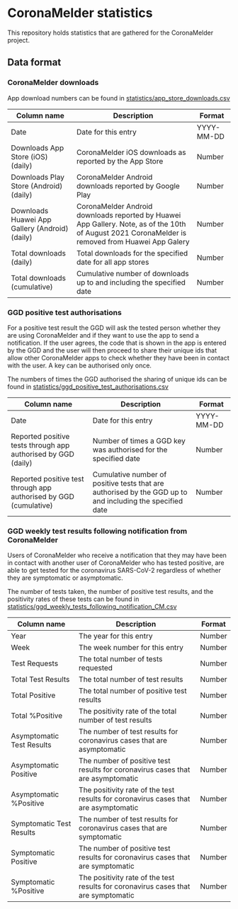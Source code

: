 # CoronaMelder statistics

This repository holds statistics that are gathered for the CoronaMelder project.

## Data format

### CoronaMelder downloads

App download numbers can be found in [statistics/app_store_downloads.csv](https://github.com/minvws/nl-covid19-notification-app-statistics/blob/main/statistics/appstore_statistics.csv)

| Column name |Description | Format |
|---|---|---|
| Date | Date for this entry | YYYY-MM-DD|
|Downloads App Store (iOS) (daily) | CoronaMelder iOS downloads as reported by the App Store| Number|
|Downloads Play Store (Android) (daily)| CoronaMelder Android downloads reported by Google Play| Number|
|Downloads Huawei App Gallery (Android) (daily)| CoronaMelder Android downloads reported by Huawei App Gallery. Note, as of the 10th of August 2021 CoronaMelder is removed from Huawei App Galery | Number|
|Total downloads (daily)| Total downloads for the specified date for all app stores| Number|
|Total downloads (cumulative)| Cumulative number of downloads up to and including the specified date| Number|

### GGD positive test authorisations

For a positive test result the GGD will ask the tested person whether they are using CoronaMelder and if they want to use the app to send a notification. If the user agrees, the code that is shown in the app is entered by the GGD and the user will then proceed to share their unique ids that allow other CoronaMelder apps to check whether they have been in contact with the user. A key can be authorised only once.

The numbers of times the GGD authorised the sharing of unique ids can be found in [statistics/ggd_positive_test_authorisations.csv](https://github.com/minvws/nl-covid19-notification-app-statistics/blob/main/statistics/ggd_positive_test_authorisations.csv)

| Column name |Description | Format |
|---|---|---|
| Date | Date for this entry | YYYY-MM-DD|
| Reported positive tests through app authorised by GGD (daily) | Number of times a GGD key was authorised for the specified date| Number|
|Reported positive test through app authorised by GGD (cumulative)| Cumulative number of positive tests that are authorised by the GGD up to and including the specified date| Number|

### GGD weekly test results following notification from CoronaMelder

Users of CoronaMelder who receive a notification that they may have been in contact with another user of CoronaMelder who has tested positive, are able to get tested for the coronavirus SARS-CoV-2 regardless of whether they are symptomatic or asymptomatic.

The number of tests taken, the number of positive test results, and the positivity rates of these tests can be found in [statistics/ggd_weekly_tests_following_notification_CM.csv](https://github.com/minvws/nl-covid19-notification-app-statistics/blob/main/statistics/ggd_weekly_tests_following_notification_CM.csv)

| Column name | Description | Format |
|---|---|---|
| Year | The year for this entry | Number |
| Week | The week number for this entry | Number |
| Test Requests | The total number of tests requested | Number |
| Total Test Results | The total number of test results | Number |
| Total Positive | The total number of positive test results | Number |
| Total %Positive | The positivity rate of the total number of test results | Number |
| Asymptomatic Test Results | The number of test results for coronavirus cases that are asymptomatic | Number |
| Asymptomatic Positive | The number of positive test results for coronavirus cases that are asymptomatic | Number |
| Asymptomatic %Positive | The positivity rate of the test results for coronavirus cases that are asymptomatic | Number |
| Symptomatic Test Results | The number of test results for coronavirus cases that are symptomatic | Number |
| Symptomatic Positive | The number of positive test results for coronavirus cases that are symptomatic | Number |
| Symptomatic %Positive | The positivity rate of the test results for coronavirus cases that are symptomatic | Number |
